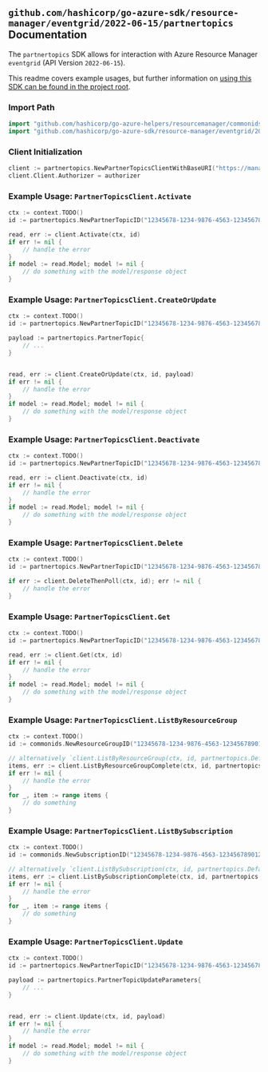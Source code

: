 
## `github.com/hashicorp/go-azure-sdk/resource-manager/eventgrid/2022-06-15/partnertopics` Documentation

The `partnertopics` SDK allows for interaction with Azure Resource Manager `eventgrid` (API Version `2022-06-15`).

This readme covers example usages, but further information on [using this SDK can be found in the project root](https://github.com/hashicorp/go-azure-sdk/tree/main/docs).

### Import Path

```go
import "github.com/hashicorp/go-azure-helpers/resourcemanager/commonids"
import "github.com/hashicorp/go-azure-sdk/resource-manager/eventgrid/2022-06-15/partnertopics"
```


### Client Initialization

```go
client := partnertopics.NewPartnerTopicsClientWithBaseURI("https://management.azure.com")
client.Client.Authorizer = authorizer
```


### Example Usage: `PartnerTopicsClient.Activate`

```go
ctx := context.TODO()
id := partnertopics.NewPartnerTopicID("12345678-1234-9876-4563-123456789012", "example-resource-group", "partnerTopicName")

read, err := client.Activate(ctx, id)
if err != nil {
	// handle the error
}
if model := read.Model; model != nil {
	// do something with the model/response object
}
```


### Example Usage: `PartnerTopicsClient.CreateOrUpdate`

```go
ctx := context.TODO()
id := partnertopics.NewPartnerTopicID("12345678-1234-9876-4563-123456789012", "example-resource-group", "partnerTopicName")

payload := partnertopics.PartnerTopic{
	// ...
}


read, err := client.CreateOrUpdate(ctx, id, payload)
if err != nil {
	// handle the error
}
if model := read.Model; model != nil {
	// do something with the model/response object
}
```


### Example Usage: `PartnerTopicsClient.Deactivate`

```go
ctx := context.TODO()
id := partnertopics.NewPartnerTopicID("12345678-1234-9876-4563-123456789012", "example-resource-group", "partnerTopicName")

read, err := client.Deactivate(ctx, id)
if err != nil {
	// handle the error
}
if model := read.Model; model != nil {
	// do something with the model/response object
}
```


### Example Usage: `PartnerTopicsClient.Delete`

```go
ctx := context.TODO()
id := partnertopics.NewPartnerTopicID("12345678-1234-9876-4563-123456789012", "example-resource-group", "partnerTopicName")

if err := client.DeleteThenPoll(ctx, id); err != nil {
	// handle the error
}
```


### Example Usage: `PartnerTopicsClient.Get`

```go
ctx := context.TODO()
id := partnertopics.NewPartnerTopicID("12345678-1234-9876-4563-123456789012", "example-resource-group", "partnerTopicName")

read, err := client.Get(ctx, id)
if err != nil {
	// handle the error
}
if model := read.Model; model != nil {
	// do something with the model/response object
}
```


### Example Usage: `PartnerTopicsClient.ListByResourceGroup`

```go
ctx := context.TODO()
id := commonids.NewResourceGroupID("12345678-1234-9876-4563-123456789012", "example-resource-group")

// alternatively `client.ListByResourceGroup(ctx, id, partnertopics.DefaultListByResourceGroupOperationOptions())` can be used to do batched pagination
items, err := client.ListByResourceGroupComplete(ctx, id, partnertopics.DefaultListByResourceGroupOperationOptions())
if err != nil {
	// handle the error
}
for _, item := range items {
	// do something
}
```


### Example Usage: `PartnerTopicsClient.ListBySubscription`

```go
ctx := context.TODO()
id := commonids.NewSubscriptionID("12345678-1234-9876-4563-123456789012")

// alternatively `client.ListBySubscription(ctx, id, partnertopics.DefaultListBySubscriptionOperationOptions())` can be used to do batched pagination
items, err := client.ListBySubscriptionComplete(ctx, id, partnertopics.DefaultListBySubscriptionOperationOptions())
if err != nil {
	// handle the error
}
for _, item := range items {
	// do something
}
```


### Example Usage: `PartnerTopicsClient.Update`

```go
ctx := context.TODO()
id := partnertopics.NewPartnerTopicID("12345678-1234-9876-4563-123456789012", "example-resource-group", "partnerTopicName")

payload := partnertopics.PartnerTopicUpdateParameters{
	// ...
}


read, err := client.Update(ctx, id, payload)
if err != nil {
	// handle the error
}
if model := read.Model; model != nil {
	// do something with the model/response object
}
```
